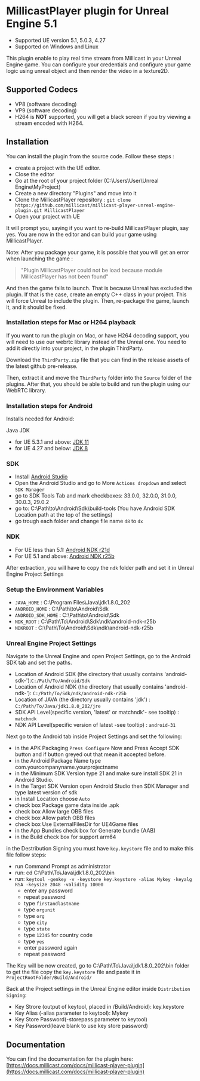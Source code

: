 # MillicastPlayer plugin for Unreal Engine 5.1

* Supported UE version 5.1, 5.0.3, 4.27
* Supported on Windows and Linux

This plugin enable to play real time stream from Millicast in your Unreal Engine game.
You can configure your credentials and configure your game logic using unreal object and then render the video in a texture2D.

## Supported Codecs

* VP8 (software decoding)
* VP9 (software decoding)
* H264 is **NOT** supported, you will get a black screen if you try viewing a stream encoded with H264.

## Installation

You can install the plugin from the source code.
Follow these steps : 

* create a project with the UE editor.
* Close the editor
* Go at the root of your project folder (C:\Users\User\Unreal Engine\MyProject)
* Create a new directory "Plugins" and move into it
* Clone the MillicastPlayer repository : ``git clone https://github.com/millicast/millicast-player-unreal-engine-plugin.git MillicastPlayer``
* Open your project with UE

It will prompt you, saying if you want to re-build MillicastPlayer plugin, say yes.
You are now in the editor and can build your game using MillicastPlayer.

Note: After you package your game, it is possible that you will get an error when launching the game :  

> "Plugin MillicastPlayer could not be load because module MillicastPlayer has not been found"

And then the game fails to launch.
That is because Unreal has excluded the plugin.
If that is the case, create an empty C++ class in your project. This will force Unreal to include the plugin. Then, re-package the game, launch it, and it should be fixed.

### Installation steps for Mac or H264 playback

If you want to run the plugin on Mac, or have H264 decoding support, you will need to use our webrtc library instead of the Unreal one. You need to add it directly into your project, in the plugin ThirdParty.

Download the ``ThirdParty.zip`` file that you can find in the release assets of the latest github pre-release.

Then, extract it and move the ``ThirdParty`` folder into the ``Source`` folder of the plugins.
After that, you should be able to build and run the plugin using our WebRTC library. 

### Installation steps for Android

Installs needed for Android:

Java JDK

* for UE 5.3.1 and above: [JDK 11](https://www.oracle.com/eg/java/technologies/javase/jdk11-archive-downloads.html)
* for UE 4.27 and below: [JDK 8](https://www.oracle.com/eg/java/technologies/javase/javase8-archive-downloads.html)

### SDK

* Install [Android Studio](https://developer.android.com/studio)
* Open the Android Studio and go to More ``Actions dropdown`` and select ``SDK Manager``
* go to SDK Tools Tab and mark checkboxes: 33.0.0, 32.0.0, 31.0.0, 30.0.3, 29.0.2
* go to: C:\Path\to\Android\Sdk\build-tools (You have Android SDK Location path at the top of the settings)
* go trough each folder and change file name ``d8`` to ``dx``
### NDK

* For UE less than 5.1: [Android NDK r21d](https://dl.google.com/android/repository/android-ndk-r21d-windows-x86_64.zip)
* For UE 5.1 and above: [Android NDK r25b](https://dl.google.com/android/repository/android-ndk-r25b-windows.zip)

After extraction, you will have to copy the ``ndk`` folder path and set it in Unreal Engine Project Settings

### Setup the Environment Variables

* ``JAVA_HOME`` 		: C:\Program Files\Java\jdk1.8.0_202
* ``ANDROID_HOME`` 		: C:\Path\to\Android\Sdk
* ``ANDROID_SDK_HOME`` 	: C:\Path\to\Android\Sdk
* ``NDK_ROOT`` 			: C:\Path\To\Android\Sdk\ndk\android-ndk-r25b
* ``NDKROOT`` 			: C:\Path\To\Android\Sdk\ndk\android-ndk-r25b

### Unreal Engine Project Settings

Navigate to the Unreal Engine and open Project Settings, go to the Android SDK tab and set the paths.

* Location of Android SDK (the directory that usually contains 'android-sdk-'):``C:/Path/To/Android/Sdk``
* Location of Android NDK (the directory that usually contains 'android-ndk-'):	``C:/Path/To/Sdk/ndk/android-ndk-r25b``
* Location of JAVA (the directory usually contains 'jdk')					  :	``C:/Path/To/Java/jdk1.8.0_202/jre``
* SDK API Level(specific version, 'latest' or matchndk'- see tooltip)		  :	``matchndk``
* NDK API Level(specific version of latest -see tooltip)					  :	``android-31``

Next go to the Android tab inside Project Settings and set the following:

* in the APK Packaging ``Press Configure`` Now and Press Accept SDK button and if button greyed out that mean it accepted before.
* in the Android Package Name type com.yourcompanyname.yourprojectname
* in the Minimum SDK Version type 21 and make sure install SDK 21 in Android Studio.
* in the Target SDK Version open Android Studio then SDK Manager and type latest version of sdk
* in Install Location choose ``Auto``
* check box Package game data inside .apk
* check box Allow large OBB files
* check box Allow patch OBB files
* check box Use ExternalFilesDir for UE4Game files
* in the App Bundles check box for Generate bundle (AAB)
* in the Build check box for support arm64

in the Destribution Signing you must have ``key.keystore`` file and to make this file follow steps:

* run Command Prompt as administrator
* run: cd C:\Path\To\Java\jdk1.8.0_202\bin
* run: ``keytool -genkey -v -keystore key.keystore -alias Mykey -keyalg RSA -keysize 2048 -validity 10000``
    * enter any password
	* repeat password
	* type ``firstandlastname``
	* type ``orgunit``
	* type ``org``
	* type ``city``
	* type ``state``
	* type ``12345`` for country code
	* type ``yes``
	* enter password again
	* repeat password

The Key will be now created, go to C:\Path\To\Java\jdk1.8.0_202\bin folder to get the file copy the ``key.keystore`` file and paste it in ``ProjectRootFolder/Build/Android/``

Back at the Project settings in the Unreal Engine editor inside ``Distribution Signing``:

* Key Strore (output of keytool, placed in <Project>/Build/Android): key.keystore
* Key Alias (-alias parameter to keytool): Mykey
* Key Store  Password(-storepass parameter to keytool)
* Key Password(leave blank to use key store password)

## Documentation

You can find the documentation for the plugin here: [https://docs.millicast.com/docs/millicast-player-plugin](https://docs.millicast.com/docs/millicast-player-plugin)
